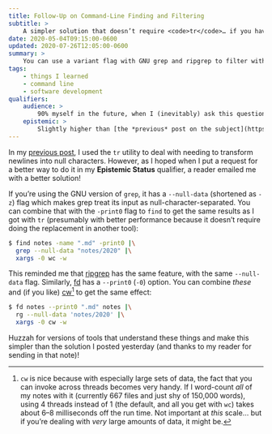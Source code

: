 ```yaml
---
title: Follow-Up on Command-Line Finding and Filtering
subtitle: >
    A simpler solution that doesn’t require <code>tr</code>… if you have GNU utils or other alternatives.
date: 2020-05-04T09:15:00-0600
updated: 2020-07-26T12:05:00-0600
summary: >
    You can use a variant flag with GNU grep and ripgrep to filter with null characters.
tags:
    - things I learned
    - command line
    - software development
qualifiers:
    audience: >
        90% myself in the future, when I (inevitably) ask this question again—but also anyone else who hits this particular question about command-line invocations.
    epistemic: >
        Slightly higher than [the *previous* post on the subject](https://v5.chriskrycho.com/journal/find-grep-xargs-newlines-null/), courtesy of the requested reader feedback!
---
```


In my [previous post](https://v5.chriskrycho.com/journal/find-grep-xargs-newlines-null/), I used the `tr` utility to deal with needing to transform newlines into null characters. However, as I hoped when I put a request for a better way to do it in my <b>Epistemic Status</b> qualifier, a reader emailed me with a better solution!

If you’re using the GNU version of `grep`, it has a `--null-data` (shortened as `-z`) flag which makes grep treat its input as null-character-separated. You can combine that with the `-print0` flag to `find` to get the same results as I got with `tr` (presumably with better performance because it doesn’t require doing the replacement in another tool):

```sh
$ find notes -name ".md" -print0 |\
  grep --null-data "notes/2020" |\
  xargs -0 wc -w
```

This reminded me that [ripgrep] has the same feature, with the same `--null-data` flag. Similarly, [fd] has a `--print0` (`-0`) option. You can combine *these* and (if you like) [cw][cw][^cw] to get the same effect:

```sh
$ fd notes --print0 ".md" notes |\
  rg --null-data 'notes/2020' |\
  xargs -0 cw -w
```

Huzzah for versions of tools that understand these things and make this simpler than the solution I posted yesterday (and thanks to my reader for sending in that note)!



[^cw]: `cw` is nice because with especially large sets of data, the fact that you can invoke across threads becomes very handy. If I word-count *all* of my notes with it (currently 667 files and just shy of 150,000 words), using 4 threads instead of 1 (the default, and all you get with `wc`) takes about 6–8 milliseconds off the run time. Not important at *this* scale… but if you’re dealing with *very* large amounts of data, it might be.

[ripgrep]: https://github.com/BurntSushi/ripgrep
[fd]: https://github.com/sharkdp/fd
[cw]: https://github.com/Freaky/cw
